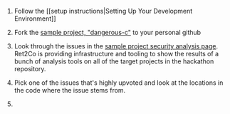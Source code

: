 1. Follow the [[setup instructions|Setting Up Your Development Environment]]

1. Fork the [sample project, "dangerous-c"](https://github.com/returntocorp-hackathon/dangerous-c) to your personal github

1. Look through the issues in the [sample project security analysis page](https://app.returntocorp.com/repo/github.com/returntocorp-hackathon/dangerous-c/). Ret2Co is providing infrastructure and tooling to show the results of a bunch of analysis tools on all of the target projects in the hackathon repository. 

1. Pick one of the issues that's highly upvoted and look at the locations in the code where the issue stems from.

1. 